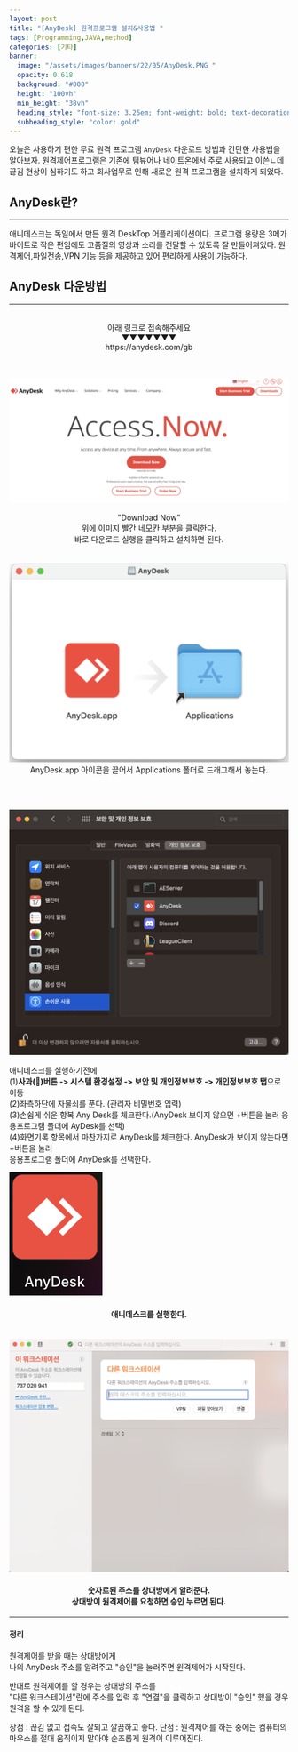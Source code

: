 ```yaml
---
layout: post
title: "[AnyDesk] 원격프로그램 설치&사용법 " 
tags: [Programming,JAVA,method]
categories: [기타]
banner:
  image: "/assets/images/banners/22/05/AnyDesk.PNG "
  opacity: 0.618
  background: "#000"
  height: "100vh"
  min_height: "38vh"
  heading_style: "font-size: 3.25em; font-weight: bold; text-decoration: underline"
  subheading_style: "color: gold"
---
```


오늘은 사용하기 편한 무료 원격 프로그램 `AnyDesk` 다운로드 방법과 간단한 사용법을 알아보자.
원격제어프로그램은 기존에 팀뷰어나 네이트온에서 주로 사용되고 이쓴ㄴ데 끊김 현상이 심하기도 하고
회사업무로 인해 새로운 원격 프로그램을 설치하게 되었다.


## AnyDesk란? 
***
애니데스크는 독일에서 만든 원격 DeskTop 어플리케이션이다. 프로그램 용량은 3메가 바이트로 
작은 편임에도 고품질의 영상과 소리를 전달할 수 있도록 잘 만들어져있다. 원격제어,파일전송,VPN 기능 등을
제공하고 있어 편리하게 사용이 가능하다.

## AnyDesk 다운방법
***
<br>

<center>
아래 링크로 접속해주세요  <br>
▼▼▼▼▼▼▼ <br>
</center>
<center>
https://anydesk.com/gb
</center>


<br><br>
<img src="/assets/images/img/Gitblog_img/22/05/04/AnyDesk_download.png">

<center>
"Download Now"<br>
위에 이미지 빨간 네모칸 부분을 클릭한다.<br>
바로 다운로드 실행을 클릭하고 설치하면 된다.
</center>
<br><br>

<img src="/assets/images/img/Gitblog_img/22/05/04/AnyDesk_download02.png">
<center>
AnyDesk.app 아이콘을 끌어서 Applications 폴더로 드래그해서 놓는다.
</center>


<br><br>

<img src="/assets/images/img/Gitblog_img/22/05/04/AnyDesk_download04.png">

애니데스크를 실행하기전에<br> 
(1)<b>사과(🍎)버튼 -> 시스템 환경설정 -> 보안 및 개인정보보호 -> 개인정보보호 탭</b>으로 이동 <br>
(2)좌측하단에 자물쇠를 푼다. (관리자 비밀번호 입력)<br> 
(3)손쉽게 쉬운 항복 Any Desk를 체크한다.(AnyDesk 보이지 않으면 +버튼을 눌러 응용프로그램 폴더에 AyDesk를 선택)<br> 
(4)화면기록 항목에서 마찬가지로 AnyDesk를 체크한다. AnyDesk가 보이지 않는다면 +버튼을 눌러 <br> 
응용프로그램 폴더에 AnyDesk를 선택한다.  


<img src="/assets/images/img/Gitblog_img/22/05/04/AnyDesk_download03.png">

<h4><center><b>애니데스크를 실행한다.</b></center></h4>

<br>


<img src="/assets/images/img/Gitblog_img/22/05/04/AnyDesk_download05.png">

<h4><center>숫자로된 주소를 상대방에게 알려준다. <br> 상대방이 원격제어를 요청하면 승인 누르면 된다.</center></h4>


***

<h4>정리</h4>

원격제어를 받을 때는 상대방에게  
나의 AnyDesk 주소를 알려주고 "승인"을 눌러주면 원격제어가 시작된다.

반대로 원격제어를 할 경우는 상대방의 주소를  
"다른 워크스테이션"란에 주소를 입력 후 "연결"을 클릭하고 상대방이 "승인" 했을 경우  
원격을 할 수 있게 된다.

장점 : 끊김 없고 접속도 잘되고 깔끔하고 좋다.
단점 : 원격제어를 하는 중에는 컴퓨터의 마우스를 절대 움직이지 말아야 순조롭게 원격이 이루어진다.